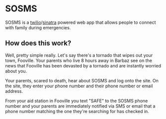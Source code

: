 SOSMS
=====

SOSMS is a [twilio](http://www.twilio.com/)/[sinatra](http://www.sinatrarb.com/) powered web app that allows people to connect with family during emergencies.

## How does this work? ##

Well, pretty simple really. Let's say there's a tornado that wipes out
your town, Fooville. Your parents who live 8 hours away in Barbaz see on
the news that Fooville has been devasted by a tornado and are instantly
worried about you.

Your parents, scared to death, hear about SOSMS and log onto the site.
On the site, they enter your phone number and their phone number or
email address.

From your aid station in Fooville you text "SAFE" to the SOSMS phone
number and your parents are immediately notified via SMS or email that a
phone number matching the one they're searching for has checked in.
